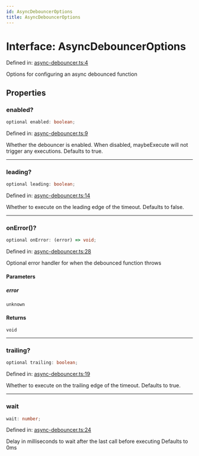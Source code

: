 ```yaml
---
id: AsyncDebouncerOptions
title: AsyncDebouncerOptions
---
```


<!-- DO NOT EDIT: this page is autogenerated from the type comments -->

# Interface: AsyncDebouncerOptions

Defined in: [async-debouncer.ts:4](https://github.com/TanStack/pacer/blob/main/packages/pacer/src/async-debouncer.ts#L4)

Options for configuring an async debounced function

## Properties

### enabled?

```ts
optional enabled: boolean;
```

Defined in: [async-debouncer.ts:9](https://github.com/TanStack/pacer/blob/main/packages/pacer/src/async-debouncer.ts#L9)

Whether the debouncer is enabled. When disabled, maybeExecute will not trigger any executions.
Defaults to true.

***

### leading?

```ts
optional leading: boolean;
```

Defined in: [async-debouncer.ts:14](https://github.com/TanStack/pacer/blob/main/packages/pacer/src/async-debouncer.ts#L14)

Whether to execute on the leading edge of the timeout.
Defaults to false.

***

### onError()?

```ts
optional onError: (error) => void;
```

Defined in: [async-debouncer.ts:28](https://github.com/TanStack/pacer/blob/main/packages/pacer/src/async-debouncer.ts#L28)

Optional error handler for when the debounced function throws

#### Parameters

##### error

`unknown`

#### Returns

`void`

***

### trailing?

```ts
optional trailing: boolean;
```

Defined in: [async-debouncer.ts:19](https://github.com/TanStack/pacer/blob/main/packages/pacer/src/async-debouncer.ts#L19)

Whether to execute on the trailing edge of the timeout.
Defaults to true.

***

### wait

```ts
wait: number;
```

Defined in: [async-debouncer.ts:24](https://github.com/TanStack/pacer/blob/main/packages/pacer/src/async-debouncer.ts#L24)

Delay in milliseconds to wait after the last call before executing
Defaults to 0ms
